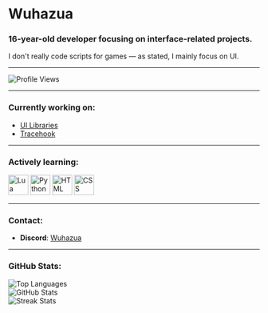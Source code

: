 # Wuhazua

### 16-year-old developer focusing on interface-related projects.  
I don't really code scripts for games — as stated, I mainly focus on UI.

---

![Profile Views](https://komarev.com/ghpvc/?username=wuhazua&label=Profile%20views&color=0e75b6&style=flat)

---

### Currently working on:
- [UI Libraries](https://github.com/Wuhazua/UI-Libraries)
- [Tracehook](https://github.com/Wuhazua/Tracehook)

---

### Actively learning:

<img src="https://cdn.jsdelivr.net/gh/devicons/devicon/icons/lua/lua-original.svg" alt="Lua" width="40" height="40"/>
<img src="https://cdn.jsdelivr.net/gh/devicons/devicon/icons/python/python-original.svg" alt="Python" width="40" height="40"/>
<img src="https://cdn.jsdelivr.net/gh/devicons/devicon/icons/html5/html5-original.svg" alt="HTML" width="40" height="40"/>
<img src="https://cdn.jsdelivr.net/gh/devicons/devicon/icons/css3/css3-original.svg" alt="CSS" width="40" height="40"/>

---
### Contact:
- **Discord**: [Wuhazua](https://discord.com/users/605995776711327769)

---

### GitHub Stats:
![Top Languages](https://github-readme-stats.vercel.app/api/top-langs?username=wuhazua&show_icons=true&locale=en&layout=compact&cache_seconds=0)  
![GitHub Stats](https://github-readme-stats.vercel.app/api?username=wuhazua&show_icons=true&locale=en&cache_seconds=0)  
![Streak Stats](https://streak-stats.demolab.com/?user=Wuhazua&cache_seconds=0)
